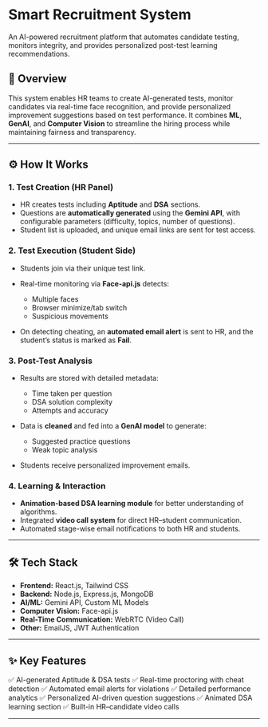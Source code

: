 # Smart Recruitment System

An AI-powered recruitment platform that automates candidate testing, monitors integrity, and provides personalized post-test learning recommendations.

## 🚀 Overview

This system enables HR teams to create AI-generated tests, monitor candidates via real-time face recognition, and provide personalized improvement suggestions based on test performance. It combines **ML**, **GenAI**, and **Computer Vision** to streamline the hiring process while maintaining fairness and transparency.

---

## ⚙️ How It Works

### **1. Test Creation (HR Panel)**

* HR creates tests including **Aptitude** and **DSA** sections.
* Questions are **automatically generated** using the **Gemini API**, with configurable parameters (difficulty, topics, number of questions).
* Student list is uploaded, and unique email links are sent for test access.

### **2. Test Execution (Student Side)**

* Students join via their unique test link.
* Real-time monitoring via **Face-api.js** detects:

  * Multiple faces
  * Browser minimize/tab switch
  * Suspicious movements
* On detecting cheating, an **automated email alert** is sent to HR, and the student’s status is marked as **Fail**.

### **3. Post-Test Analysis**

* Results are stored with detailed metadata:

  * Time taken per question
  * DSA solution complexity
  * Attempts and accuracy
* Data is **cleaned** and fed into a **GenAI model** to generate:

  * Suggested practice questions
  * Weak topic analysis
* Students receive personalized improvement emails.

### **4. Learning & Interaction**

* **Animation-based DSA learning module** for better understanding of algorithms.
* Integrated **video call system** for direct HR–student communication.
* Automated stage-wise email notifications to both HR and students.

---

## 🛠️ Tech Stack

* **Frontend:** React.js, Tailwind CSS
* **Backend:** Node.js, Express.js, MongoDB
* **AI/ML:** Gemini API, Custom ML Models
* **Computer Vision:** Face-api.js
* **Real-Time Communication:** WebRTC (Video Call)
* **Other:** EmailJS, JWT Authentication

---

## ✨ Key Features

✅ AI-generated Aptitude & DSA tests
✅ Real-time proctoring with cheat detection
✅ Automated email alerts for violations
✅ Detailed performance analytics
✅ Personalized AI-driven question suggestions
✅ Animated DSA learning section
✅ Built-in HR–candidate video calls

---

